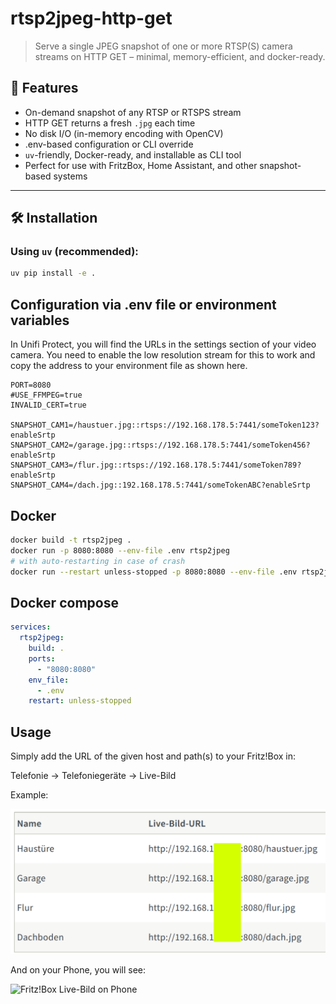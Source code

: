 # rtsp2jpeg-http-get

> Serve a single JPEG snapshot of one or more RTSP(S) camera streams on HTTP GET – minimal, memory-efficient, and docker-ready.

## 🚀 Features

- On-demand snapshot of any RTSP or RTSPS stream
- HTTP GET returns a fresh `.jpg` each time
- No disk I/O (in-memory encoding with OpenCV)
- .env-based configuration or CLI override
- `uv`-friendly, Docker-ready, and installable as CLI tool
- Perfect for use with FritzBox, Home Assistant, and other snapshot-based systems

---

## 🛠️ Installation

### Using `uv` (recommended):

```bash
uv pip install -e .
```

## Configuration via .env file or environment variables

In Unifi Protect, you will find the URLs in the settings section of your video camera. You need to enable the low resolution stream for this to work and copy the address to your environment file as shown here.

```env
PORT=8080
#USE_FFMPEG=true
INVALID_CERT=true

SNAPSHOT_CAM1=/haustuer.jpg::rtsps://192.168.178.5:7441/someToken123?enableSrtp
SNAPSHOT_CAM2=/garage.jpg::rtsps://192.168.178.5:7441/someToken456?enableSrtp
SNAPSHOT_CAM3=/flur.jpg::rtsps://192.168.178.5:7441/someToken789?enableSrtp
SNAPSHOT_CAM4=/dach.jpg::192.168.178.5:7441/someTokenABC?enableSrtp
```

## Docker

```bash
docker build -t rtsp2jpeg .
docker run -p 8080:8080 --env-file .env rtsp2jpeg
# with auto-restarting in case of crash
docker run --restart unless-stopped -p 8080:8080 --env-file .env rtsp2jpeg
```

## Docker compose

```yaml
services:
  rtsp2jpeg:
    build: .
    ports:
      - "8080:8080"
    env_file:
      - .env
    restart: unless-stopped
```

## Usage

Simply add the URL of the given host and path(s) to your Fritz!Box in:

Telefonie -> Telefoniegeräte -> Live-Bild

Example:

![Fritz!Box Live-Bild](img/fritzbox-live-bild.png)

And on your Phone, you will see:

![Fritz!Box Live-Bild on Phone](img/fritzfon-x6.png)